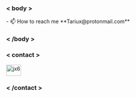 <h3 align="left"><  body  ></h3>
<p>- 📫 How to reach me **Tariux@protonmail.com**</p>  
<h3 align="left"><  /body  ></h3>

<h3 align="left"><  contact  ></h3>
<p align="left">
<a href="https://linkedin.com/in/jx6" target="blank"><img align="center" src="https://raw.githubusercontent.com/rahuldkjain/github-profile-readme-generator/master/src/images/icons/Social/linked-in-alt.svg" alt="jx6" height="30" width="40" /></a>
</p>
<h3 align="left"><  /contact  ></h3>

